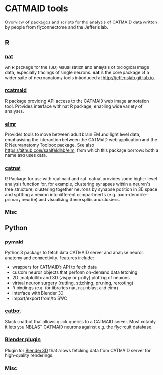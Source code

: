# CATMAID tools
Overview of packages and scripts for the analysis of CATMAID data written by
people from flyconnectome and the Jefferis lab.

## R

### [nat](https://github.com/jefferis/nat)
An R package for the (3D) visualisation and analysis of biological image data,
especially tracings of single neurons. **nat** is the core package of a wider
suite of neuroanatomy tools introduced at http://jefferislab.github.io.

### [rcatmaid](https://github.com/jefferis/rcatmaid)
R package providing API access to the CATMAID web image annotation tool.
Provides interface with nat R package, enabling wide variety of analyses.

### [elmr](https://github.com/jefferis/elmr)
Provides tools to move between adult brain EM and light level data,
emphasising the interaction between the CATMAID web application and the R
Neuroanatomy Toolbox package. See also https://github.com/saalfeldlab/elm,
from which this package borrows both a name and uses data.

### [catnat](https://github.com/alexanderbates/catnat)
R Package for use with rcatmaid and nat. catnat provides some higher level
analysis function for, for example, clustering synapses within a neuron's
tree structure, clustering together neurons by synapse position in 3D space
and splitting a neuron into different compartments
(e.g. axon-dendrite-primary neurite) and visualising these splits and clusters.

### Misc

## Python

### [pymaid](https://github.com/schlegelp/pymaid)
Python 3 package to fetch data CATMAID server and analyse neuron anatomy and
connectivity. Features include:
- wrappers for CATMAID’s API to fetch data
- custom neuron objects that perform on-demand data fetching
- 2D (matplotlib) and 3D (vispy or plotly) plotting of neurons
- virtual neuron surgery (cutting, stitching, pruning, rerooting)
- R bindings (e.g. for libraries nat, nat.nblast and elmr)
- interface with Blender 3D
- import/export from/to SWC

### [catbot](https://github.com/flyconnectome/catbot)
Slack chatbot that allows quick queries to a CATMAID server. Most notably it
lets you NBLAST CATMAID neurons against e.g. the
[flycircuit](http://www.flycircuit.tw/) database.

### [Blender plugin](https://github.com/schlegelp/CATMAID-to-Blender)
Plugin for [Blender 3D](https://www.blender.org/) that allows fetching data
from CATMAID server for high-quality renderings.

### Misc
